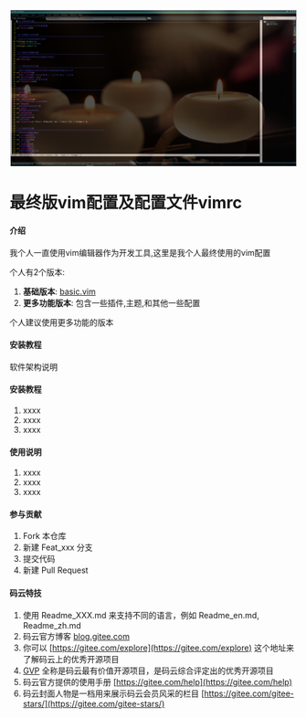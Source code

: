 ![VIM](/pictures/basic-vim.png)
# 最终版vim配置及配置文件vimrc

#### 介绍
我个人一直使用vim编辑器作为开发工具,这里是我个人最终使用的vim配置

个人有2个版本:

1. **基础版本**: [basic.vim](https://github.com/wangjunping0938/vimrc/blob/master/vimrcs/basic.vim)
2. **更多功能版本**: 包含一些插件,主题,和其他一些配置

个人建议使用更多功能的版本


#### 安装教程
软件架构说明


#### 安装教程

1. xxxx
2. xxxx
3. xxxx

#### 使用说明

1. xxxx
2. xxxx
3. xxxx

#### 参与贡献

1. Fork 本仓库
2. 新建 Feat_xxx 分支
3. 提交代码
4. 新建 Pull Request


#### 码云特技

1. 使用 Readme\_XXX.md 来支持不同的语言，例如 Readme\_en.md, Readme\_zh.md
2. 码云官方博客 [blog.gitee.com](https://blog.gitee.com)
3. 你可以 [https://gitee.com/explore](https://gitee.com/explore) 这个地址来了解码云上的优秀开源项目
4. [GVP](https://gitee.com/gvp) 全称是码云最有价值开源项目，是码云综合评定出的优秀开源项目
5. 码云官方提供的使用手册 [https://gitee.com/help](https://gitee.com/help)
6. 码云封面人物是一档用来展示码云会员风采的栏目 [https://gitee.com/gitee-stars/](https://gitee.com/gitee-stars/)
